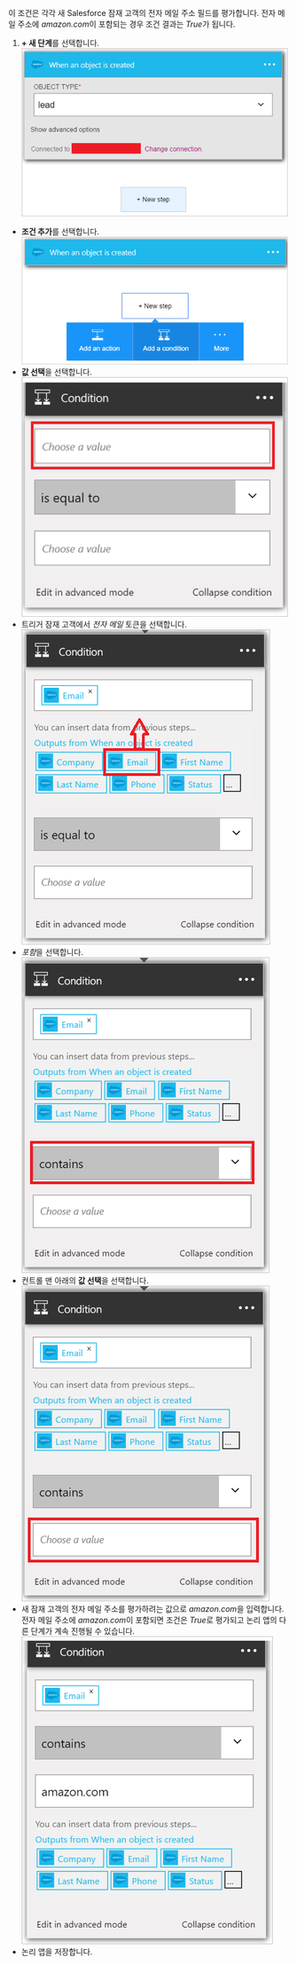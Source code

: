 이 조건은 각각 새 Salesforce 잠재 고객의 전자 메일 주소 필드를 평가합니다. 전자 메일 주소에 *amazon.com*이 포함되는 경우 조건 결과는 *True*가 됩니다.

1. **+ 새 단계**를 선택합니다.  
![Salesforce 조건 이미지 1](./media/connectors-create-api-salesforce/condition-1.png)  
- **조건 추가**를 선택합니다.  
![Salesforce 조건 이미지 2](./media/connectors-create-api-salesforce/condition-2.png)  
- **값 선택**을 선택합니다.  
![Salesforce 조건 이미지 3](./media/connectors-create-api-salesforce/condition-3.png)  
- 트리거 잠재 고객에서 *전자 메일* 토큰을 선택합니다.  
![Salesforce 조건 이미지 4](./media/connectors-create-api-salesforce/condition-4.png)  
- *포함*을 선택합니다.  
![Salesforce 조건 이미지 5](./media/connectors-create-api-salesforce/condition-5.png)  
- 컨트롤 맨 아래의 **값 선택**을 선택합니다.  
![Salesforce 조건 이미지 6](./media/connectors-create-api-salesforce/condition-6.png)  
- 새 잠재 고객의 전자 메일 주소를 평가하려는 값으로 *amazon.com*을 입력합니다. 전자 메일 주소에 *amazon.com*이 포함되면 조건은 *True*로 평가되고 논리 앱의 다른 단계가 계속 진행될 수 있습니다.  
![Salesforce 조건 이미지 7](./media/connectors-create-api-salesforce/condition-7.png)  
- 논리 앱을 저장합니다.

<!---HONumber=AcomDC_0727_2016-->
